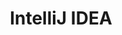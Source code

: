 ---
title: "IntelliJ IDEA"
level: 4
category: "other-software"
tags: 
  - "web-dev"
  - "server"
  - "databases"
description: "IntelliJ is currently my preferred development environment for Java-based applications, as it has integrated tools (and plugins) available for database connections, docker, integrated terminal, etc."
lastUsed: "2017"
---